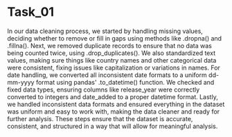 # Task_01

In our data cleaning process, we started by handling missing values, deciding whether to remove or fill in gaps using methods like .dropna() and .fillna(). Next, we removed duplicate records to ensure that no data was being counted twice, using .drop_duplicates(). We also standardized text values, making sure things like country names and other categorical data were consistent, fixing issues like capitalization or variations in names. For date handling, we converted all inconsistent date formats to a uniform dd-mm-yyyy format using pandas' .to_datetime() function. We checked and fixed data types, ensuring columns like release_year were correctly converted to integers and date_added to a proper datetime format. Lastly, we handled inconsistent data formats and ensured everything in the dataset was uniform and easy to work with, making the data cleaner and ready for further analysis. These steps ensure that the dataset is accurate, consistent, and structured in a way that will allow for meaningful analysis.
